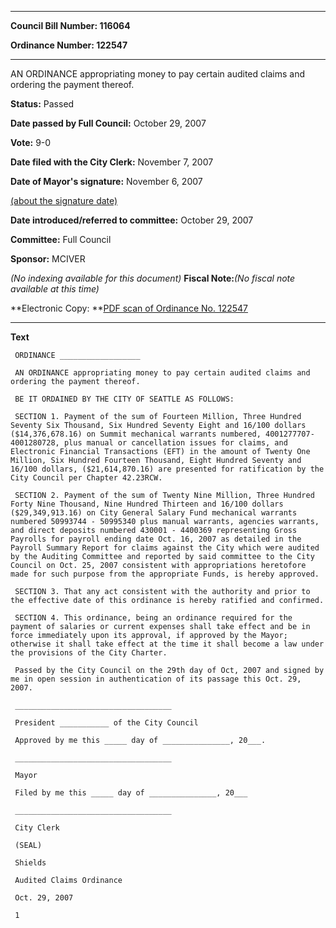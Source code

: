 

********

**Council Bill Number: 116064**
   
**Ordinance Number: 122547**
********

 AN ORDINANCE appropriating money to pay certain audited claims and ordering the payment thereof.

**Status:** Passed
   
**Date passed by Full Council:** October 29, 2007
   
**Vote:** 9-0
   
**Date filed with the City Clerk:** November 7, 2007
   
**Date of Mayor's signature:** November 6, 2007
   
[(about the signature date)](/~public/approvaldate.htm)
   
   
   
**Date introduced/referred to committee:** October 29, 2007
   
**Committee:** Full Council
   
**Sponsor:** MCIVER
   
   
_(No indexing available for this document)_
**Fiscal Note:**_(No fiscal note available at this time)_

**Electronic Copy: **[PDF scan of Ordinance No. 122547](/~archives/Ordinances/Ord_122547.pdf)

********

**Text**
   
```
 ORDINANCE __________________

 AN ORDINANCE appropriating money to pay certain audited claims and ordering the payment thereof.

 BE IT ORDAINED BY THE CITY OF SEATTLE AS FOLLOWS:

 SECTION 1. Payment of the sum of Fourteen Million, Three Hundred Seventy Six Thousand, Six Hundred Seventy Eight and 16/100 dollars ($14,376,678.16) on Summit mechanical warrants numbered, 4001277707- 4001280728, plus manual or cancellation issues for claims, and Electronic Financial Transactions (EFT) in the amount of Twenty One Million, Six Hundred Fourteen Thousand, Eight Hundred Seventy and 16/100 dollars, ($21,614,870.16) are presented for ratification by the City Council per Chapter 42.23RCW.

 SECTION 2. Payment of the sum of Twenty Nine Million, Three Hundred Forty Nine Thousand, Nine Hundred Thirteen and 16/100 dollars ($29,349,913.16) on City General Salary Fund mechanical warrants numbered 50993744 - 50995340 plus manual warrants, agencies warrants, and direct deposits numbered 430001 - 4400369 representing Gross Payrolls for payroll ending date Oct. 16, 2007 as detailed in the Payroll Summary Report for claims against the City which were audited by the Auditing Committee and reported by said committee to the City Council on Oct. 25, 2007 consistent with appropriations heretofore made for such purpose from the appropriate Funds, is hereby approved.

 SECTION 3. That any act consistent with the authority and prior to the effective date of this ordinance is hereby ratified and confirmed.

 SECTION 4. This ordinance, being an ordinance required for the payment of salaries or current expenses shall take effect and be in force immediately upon its approval, if approved by the Mayor; otherwise it shall take effect at the time it shall become a law under the provisions of the City Charter.

 Passed by the City Council on the 29th day of Oct, 2007 and signed by me in open session in authentication of its passage this Oct. 29, 2007.

 ___________________________________

 President ___________ of the City Council

 Approved by me this _____ day of _______________, 20___.

 ___________________________________

 Mayor

 Filed by me this _____ day of _______________, 20___

 ___________________________________

 City Clerk

 (SEAL)

 Shields

 Audited Claims Ordinance

 Oct. 29, 2007

 1

```
